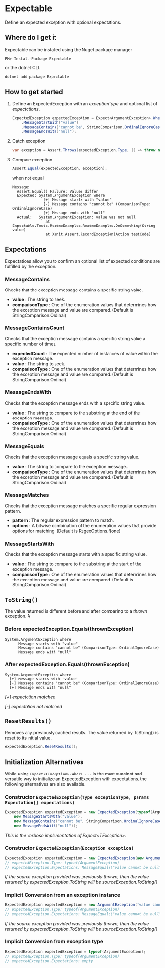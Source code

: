# Expectable
Define an expected exception with optional expectations.

## Where do I get it

Expectable can be installed using the Nuget package manager 

```
PM> Install-Package Expectable
```

or the dotnet CLI.

```
dotnet add package Expectable
```

## How to get started
1. Define an ExpectedException with an *exceptionType* and optional list of *expectations*.  

   ```csharp
   ExpectedException expectedException = Expect<ArgumentException>.Where
       .MessageStartWith("value")
       .MessageContains("cannot be", StringComparison.OrdinalIgnoreCase)
       .MessageEndsWith("null");
   ```

2. Catch exception

   ```csharp
   var exception = Assert.Throws(expectedException.Type, () => throw new ArgumentException("value CANNOT be null");
   ```

3. Compare exception 

   ```csharp
   Assert.Equal(expectedException, exception);
   ```

   when not equal

   ```
   Message:
     Assert.Equal() Failure: Values differ
     Expected: System.ArgumentException where
                 [+] Message starts with "value"
                 [-] Message contains "cannot be" (ComparisonType: OrdinalIgnoreCase)
                 [+] Message ends with "null"
     Actual:   System.ArgumentException: value was not null
                  at Expectable.Tests.ReadmeExamples.ReadmeExamples.DoSomething(String value)
                  at Xunit.Assert.RecordException(Action testCode)
   ```

## Expectations

Expectations allow you to confirm an optional list of expected conditions are fulfilled by the exception.

### MessageContains
Checks that the exception message contains a specific string value.
* **value** : The string to seek.
* **comparisonType** : One of the enumeration values that determines how the exception message and value are compared. (Default is StringComparison.Ordinal)

### MessageContainsCount
Checks that the exception message contains a specific string value a specific number of times.
* **expectedCount** : The expected number of instances of value within the exception message.
* **value** : The string to seek.
* **comparisonType** : One of the enumeration values that determines how the exception message and value are compared. (Default is StringComparison.Ordinal)

### MessageEndsWith
Checks that the exception message ends with a specific string value.
* **value** : The string to compare to the substring at the end of the exception message.
* **comparisonType** : One of the enumeration values that determines how the exception message and value are compared. (Default is StringComparison.Ordinal)

### MessageEquals
Checks that the exception message equals a specific string value.
* **value** : The string to compare to the exception message..
* **comparisonType** : One of the enumeration values that determines how the exception message and value are compared. (Default is StringComparison.Ordinal)

### MessageMatches
Checks that the exception message matches a specific regular expression pattern.
* **pattern** : The regular expression pattern to match.
* **options** : A bitwise combination of the enumeration values that provide options for matching. (Default is RegexOptions.None)

### MessageStartsWith
Checks that the exception message starts with a specific string value.
* **value** : The string to compare to the substring at the start of the exception message.
* **comparisonType** : One of the enumeration values that determines how the exception message and value are compared. (Default is StringComparison.Ordinal)

## `ToString()`
The value returned is different before and after comparing to a *thrown* exception.  A

### Before expectedException.Equals(thrownException)

```
System.ArgumentException where
      Message starts with "value"
      Message contains "cannot be" (ComparisonType: OrdinalIgnoreCase)
      Message ends with "null"
```

### After expectedException.Equals(thrownException)

```
System.ArgumentException where
  [+] Message starts with "value"
  [-] Message contains "cannot be" (ComparisonType: OrdinalIgnoreCase)
  [+] Message ends with "null"
```

*[+] expectation matched*

*[-] expectation not matched*

## `ResetResults()`
Removes any previously cached results.  The value returned by ToString() is reset to its initial value.

```csharp
expectedException.ResetResults();
```

## Initialization Alternatives

While using `Expect<TException>.Where ...` is the most succinct and versatile way to initialize an ExpectedException with expectations, the following alternatives are also available.

### Constructor `ExpectedException(Type exceptionType, params Expectation[] expectations)`

```csharp
ExpectedException expectedException = new ExpectedException(typeof(ArgumentException),
    new MessageStartsWith("value"),
    new MessageContains("cannot be", StringComparison.OrdinalIgnoreCase),
    new MessageEndsWith("null"));
```

*This is the verbose implementation of Expect&lt;TException&gt;.*


### Constructor `ExpectedException(Exception exception)`

```csharp
ExpectedException expectedException = new ExpectedException(new ArgumentException("value cannot be null"));
// expectedException.Type: typeof(ArgumentException)
// expectedException.Expectations: MessageEquals("value cannot be null")
```

*If the source exception provided was previously thrown, then the value returned by expectedException.ToString will be sourceException.ToString()*


### Implicit Conversion from an exception instance

```csharp
ExpectedException expectedException = new ArgumentException("value cannot be null");
// expectedException.Type: typeof(ArgumentException)
// expectedException.Expectations: MessageEquals("value cannot be null")
```

*If the source exception provided was previously thrown, then the value returned by expectedException.ToString will be sourceException.ToString()*

### Implicit Conversion from exception type

```csharp
ExpectedException expectedException = typeof(ArgumentException);
// expectedException.Type: typeof(ArgumentException)
// expectedException.Expectations: empty
``` 
